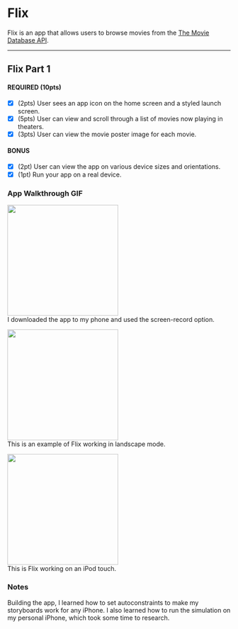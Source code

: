 # Flix

Flix is an app that allows users to browse movies from the [The Movie Database API](http://docs.themoviedb.apiary.io/#).

---

## Flix Part 1

#### REQUIRED (10pts)
- [x] (2pts) User sees an app icon on the home screen and a styled launch screen.
- [x] (5pts) User can view and scroll through a list of movies now playing in theaters.
- [x] (3pts) User can view the movie poster image for each movie.

#### BONUS
- [x] (2pt) User can view the app on various device sizes and orientations.
- [x] (1pt) Run your app on a real device.

### App Walkthrough GIF

<img src="https://media.giphy.com/media/Q2p3lpISBsSiR11toP/giphy.gif" width=250><br>
I downloaded the app to my phone and used the screen-record option.

<img src="https://media.giphy.com/media/kv47vfoaaOL3R4jtiI/giphy.gif" width=250><br>
This is an example of Flix working in landscape mode.

<img src="https://media.giphy.com/media/HKZAFjiDi3eavrariG/giphy.gif" width=250><br>
This is Flix working on an iPod touch.

### Notes
Building the app, I learned how to set autoconstraints to make my storyboards work for any iPhone. I also learned how to run the simulation on my personal iPhone, which took some time to research. 
